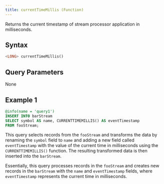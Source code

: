 ```yaml
---
title: currentTimeMillis (Function)
---
```


Returns the current timestamp of stream processor application in milliseconds.

## Syntax

```sql
<LONG> currentTimeMillis()
```

## Query Parameters

None

## Example 1

```sql
@info(name = 'query1')
INSERT INTO barStream
SELECT symbol AS name, CURRENTTIMEMILLIS() AS eventTimestamp
FROM fooStream;
```

This query selects records from the `fooStream` and transforms the data by renaming the `symbol` field to `name` and adding a new field called `eventTimestamp` with the value of the current time in milliseconds using the `CURRENTTIMEMILLIS()` function. The resulting transformed data is then inserted into the `barStream`.

Essentially, this query processes records in the `fooStream` and creates new records in the `barStream` with the `name` and `eventTimestamp` fields, where `eventTimestamp` represents the current time in milliseconds.
